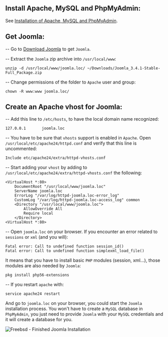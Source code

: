 ## Install Apache, MySQL and PhpMyAdmin:

See <a href="/freebsd-install-apache-mysql-php-phpmyadmin" target="_blank">Installation of Apache, MySQL and PhpMyAdmin</a>.

## Get Joomla:

-- Go to <a href="http://www.joomla.org/download.html" target="_blank">Download Joomla</a> to get `Joomla`.

-- Extract the `Joomla` zip archive into `/usr/local/www`:

    unzip -d /usr/local/www/joomla.loc/ ~/Downloads/Joomla_3.4.1-Stable-Full_Package.zip
    

<!--more-->

-- Change permissions of the folder to `Apache` user and group:

    chown -R www:www joomla.loc/
    

## Create an Apache vhost for Joomla:

-- Add this line to `/etc/hosts`, to have the local domain name recognized:

    127.0.0.1       joomla.loc
    

-- You have to be sure that `vhosts` support is enabled in `Apache`. Open `/usr/local/etc/apache24/httpd.conf` and verify that this line is uncommented:

    Include etc/apache24/extra/httpd-vhosts.conf
    

-- Start adding your `vhost` by adding to `/usr/local/etc/apache24/extra/httpd-vhosts.conf` the following:

    <VirtualHost *:80>
        DocumentRoot "/usr/local/www/joomla.loc"
        ServerName joomla.loc
        ErrorLog "/var/log/httpd-joomla.loc-error_log"
        CustomLog "/var/log/httpd-joomla.loc-access_log" common
        <Directory "/usr/local/www/joomla.loc">
            AllowOverride All
            Require local
        </Directory>
    <VirtualHost *:80>
    

-- Open `joomla.loc` on your browser. If you encounter an error related to `sessions` or `xml` (and you will):

    Fatal error: Call to undefined function session_id()
    Fatal error: Call to undefined function simplexml_load_file()
    

It means that you have to install basic `PHP` modules (session, xml...), those modules are also needed by `Joomla`:

    pkg install php56-extensions
    

-- If you restart `apache` with:

    service apache24 restart

And go to `joomla.loc` on your browser, you could start the `Joomla` installation process. You won't have to create a `MySQL` database in `PhpMyAdmin`, you just need to provide `Joomla` with your `MySQL` credentials and it will create a database for you.

<img class="post-image" src="/wp-content/uploads/2015/03/freebsd-install-joomla-with-apache-mysql-result.png" title="Freebsd - Finished Joomla Installation" />
